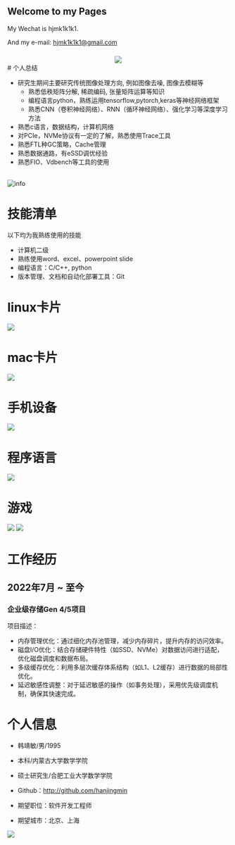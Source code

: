 ## Welcome to my  Pages

My Wechat is hjmk1k1k1. 

And my e-mail: hjmk1k1k1@gmail.com

### 
<div align="center"> <img src="https://metrics.lecoq.io/sun0225SUN?template=classic&config.timezone=Asia%2FShanghai"> </div>
# 个人总结

- 研究生期间主要研究传统图像处理方向, 例如图像去噪, 图像去模糊等
  - 熟悉低秩矩阵分解, 稀疏编码, 张量矩阵运算等知识
  - 编程语言python，熟练运用tensorflow,pytorch,keras等神经网络框架
  - 熟悉CNN（卷积神经网络）、RNN（循环神经网络）、强化学习等深度学习方法
- 熟悉c语言，数据结构，计算机网络
- 对PCIe，NVMe协议有一定的了解，熟悉使用Trace工具
- 熟悉FTL种GC策略，Cache管理
- 熟悉数据通路，有eSSD调优经验
- 熟悉FIO、Vdbench等工具的使用

​      
![info](https://github-readme-stats.vercel.app/api?username=hanjingmin&show_icons=true&count_private=true&hide=prs&theme=default_repocard)
# 技能清单

以下均为我熟练使用的技能

- 计算机二级
- 熟练使用word、excel、powerpoint slide
- 编程语言：C/C++, python
- 版本管理、文档和自动化部署工具：Git
      
# linux卡片
[![](https://img.shields.io/badge/OS-Arch%20Linux-33aadd?style=flat-square&logo=arch-linux&logoColor=ffffff)](https://www.archlinux.org/)
# mac卡片
[![](https://img.shields.io/badge/macOS-Hackintosh-292e33?style=flat-square&logo=apple&logoColor=ffffff)](https://www.tonymacx86.com/)

# 手机设备
[![](https://img.shields.io/badge/Honor-V30-f5010c?style=flat-square&logo=huawei&logoColor=ffffff)](https://www.apple.com/)

# 程序语言
[![](https://img.shields.io/badge/-Java-007396?style=flat-square&logo=java&logoColor=ffffff)](https://reactjs.org/)

# 游戏
![](https://img.shields.io/badge/-Nintendo%20Switch-e60012?style=flat-square&logo=nintendo%20switch&logoColor=ffffff)
[![](https://img.shields.io/badge/Steam-171a21?style=flat-square&logo=steam&logoColor=ffffff)](https://steamcommunity.com/id/antzuhl)

# 工作经历

## 2022年7月 ~ 至今

### 企业级存储Gen 4/5项目

项目描述：
 - 内存管理优化：通过细化内存池管理，减少内存碎片，提升内存的访问效率。
 - 磁盘I/O优化：结合存储硬件特性（如SSD、NVMe）对数据访问进行适配，优化磁盘调度和数据布局。
 - 多级缓存优化：利用多层次缓存体系结构（如L1、L2缓存）进行数据的局部性优化。
 - 延迟敏感性调整：对于延迟敏感的操作（如事务处理），采用优先级调度机制，确保其快速完成。







# 个人信息

 - 韩靖敏/男/1995 
 - 本科/内蒙古大学数学学院 
 - 硕士研究生/合肥工业大学数学学院


 - Github：http://github.com/hanjingmin

 - 期望职位：软件开发工程师
 - 期望城市：北京、上海

![](http://antzuhl.cn:4000/get/@hanjingmin.readme)
